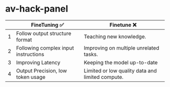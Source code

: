 # av-hack-panel

|   | FineTuning ✅                         | Finetune ❌                                       |
|---|--------------------------------------|--------------------------------------------------|
| 1 | Follow output structure format       | Teaching new knowledge.                          |
| 2 | Following complex input instructions | Improving on multiple unrelated tasks.           |
| 3 | Improving Latency                    | Keeping the model up-to-date                     |
| 4 | Output Precision, low token usage                     | Limited or low quality data and limited compute. |
